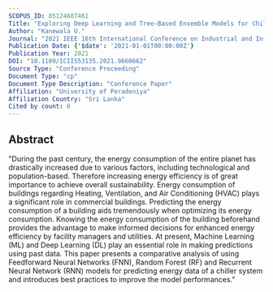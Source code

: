 ```yaml
---
SCOPUS_ID: 85124687461
Title: "Exploring Deep Learning and Tree-Based Ensemble Models for Chiller Energy Consumption Predictions"
Author: "Kanewala U."
Journal: "2021 IEEE 16th International Conference on Industrial and Information Systems, ICIIS 2021 - Proceedings"
Publication Date: {'$date': '2021-01-01T00:00:00Z'}
Publication Year: 2021
DOI: "10.1109/ICIIS53135.2021.9660662"
Source Type: "Conference Proceeding"
Document Type: "cp"
Document Type Description: "Conference Paper"
Affiliation: "University of Peradeniya"
Affiliation Country: "Sri Lanka"
Cited by count: 0
---
```


## Abstract
"During the past century, the energy consumption of the entire planet has drastically increased due to various factors, including technological and population-based. Therefore increasing energy efficiency is of great importance to achieve overall sustainability. Energy consumption of buildings regarding Heating, Ventilation, and Air Conditioning (HVAC) plays a significant role in commercial buildings. Predicting the energy consumption of a building aids tremendously when optimizing its energy consumption. Knowing the energy consumption of the building beforehand provides the advantage to make informed decisions for enhanced energy efficiency by facility managers and utilities. At present, Machine Learning (ML) and Deep Learning (DL) play an essential role in making predictions using past data. This paper presents a comparative analysis of using Feedforward Neural Networks (FNN), Random Forest (RF) and Recurrent Neural Network (RNN) models for predicting energy data of a chiller system and introduces best practices to improve the model performances."
